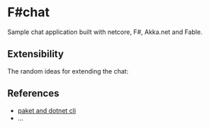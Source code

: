# F#chat

Sample chat application built with netcore, F#, Akka.net and Fable.

## Extensibility

The random ideas for extending the chat:


## References

* [paket and dotnet cli](https://fsprojects.github.io/Paket/paket-and-dotnet-cli.html)
* ...
